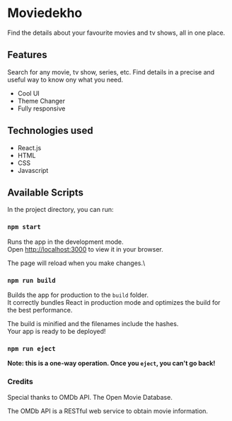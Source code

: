 # Moviedekho

<!-- This project was bootstrapped with [Create React App](https://github.com/facebook/create-react-app). -->
Find the details about your favourite movies and tv shows, all in one place.

## Features
Search for any movie, tv show, series, etc. Find details in a precise and useful way to know ony what you need.
- Cool UI
- Theme Changer
- Fully responsive

## Technologies used
- React.js
- HTML
- CSS
- Javascript

## Available Scripts

In the project directory, you can run:

### `npm start`

Runs the app in the development mode.\
Open [http://localhost:3000](http://localhost:3000) to view it in your browser.

The page will reload when you make changes.\

### `npm run build`

Builds the app for production to the `build` folder.\
It correctly bundles React in production mode and optimizes the build for the best performance.

The build is minified and the filenames include the hashes.\
Your app is ready to be deployed!

### `npm run eject`

**Note: this is a one-way operation. Once you `eject`, you can't go back!**

### Credits

Special thanks to OMDb API.
The Open Movie Database.

The OMDb API is a RESTful web service to obtain movie information.
